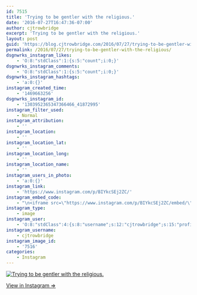 ```yaml
---
id: 7515
title: 'Trying to be gentler with the religious.'
date: '2016-07-27T16:47:36-07:00'
author: cjtrowbridge
excerpt: 'Trying to be gentler with the religious.'
layout: post
guid: 'https://blog.cjtrowbridge.com/2016/07/27/trying-to-be-gentler-with-the-religious/'
permalink: /2016/07/27/trying-to-be-gentler-with-the-religious/
dsgnwrks_instagram_likes:
    - 'O:8:"stdClass":1:{s:5:"count";i:0;}'
dsgnwrks_instagram_comments:
    - 'O:8:"stdClass":1:{s:5:"count";i:0;}'
dsgnwrks_instagram_hashtags:
    - 'a:0:{}'
instagram_created_time:
    - '1469663256'
dsgnwrks_instagram_id:
    - '1303952365347366466_41872995'
instagram_filter_used:
    - Normal
instagram_attribution:
    - ''
instagram_location:
    - ''
instagram_location_lat:
    - ''
instagram_location_long:
    - ''
instagram_location_name:
    - ''
instagram_users_in_photo:
    - 'a:0:{}'
instagram_link:
    - 'https://www.instagram.com/p/BIYkcSEj2ZC/'
instagram_embed_code:
    - "\n<iframe src=\"https://www.instagram.com/p/BIYkcSEj2ZC/embed/\" width=\"612\" height=\"710\" frameborder=\"0\" scrolling=\"no\" allowtransparency=\"true\" class=\"insta-image-embed\"></iframe>\n"
instagram_type:
    - image
instagram_user:
    - 'O:8:"stdClass":4:{s:8:"username";s:12:"cjtrowbridge";s:15:"profile_picture";s:95:"https://scontent.cdninstagram.com/t51.2885-19/s150x150/13259063_566228746871906_714207650_a.jpg";s:2:"id";s:8:"41872995";s:9:"full_name";s:13:"CJ Trowbridge";}'
instagram_username:
    - cjtrowbridge
instagram_image_id:
    - '7516'
categories:
    - Instagram
---
```


[![Trying to be gentler with the religious.](https://blog.cjtrowbridge.com/wp-content/uploads/2016/07/1469663256-1-1.jpg)](https://www.instagram.com/p/BIYkcSEj2ZC/)

[View in Instagram ⇒](https://www.instagram.com/p/BIYkcSEj2ZC/)